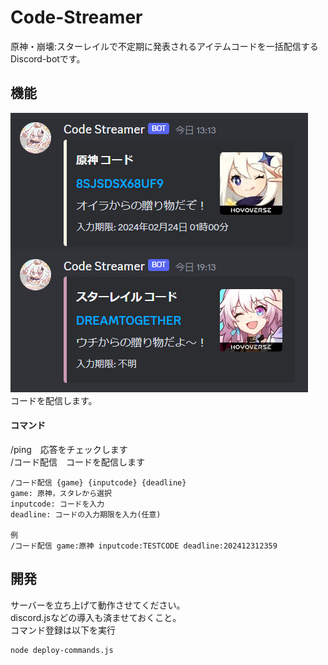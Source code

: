 # Code-Streamer

原神・崩壊:スターレイルで不定期に発表されるアイテムコードを一括配信するDiscord-botです。

## 機能

![Main](screenshot/main.png)<br>
コードを配信します。

#### コマンド
/ping　応答をチェックします<br>
/コード配信　コードを配信します
```
/コード配信 {game} {inputcode} {deadline}
game: 原神，スタレから選択
inputcode: コードを入力
deadline: コードの入力期限を入力(任意)

例
/コード配信 game:原神 inputcode:TESTCODE deadline:202412312359
```

## 開発
サーバーを立ち上げて動作させてください。<br>
discord.jsなどの導入も済ませておくこと。<br>
コマンド登録は以下を実行
```
node deploy-commands.js
```
